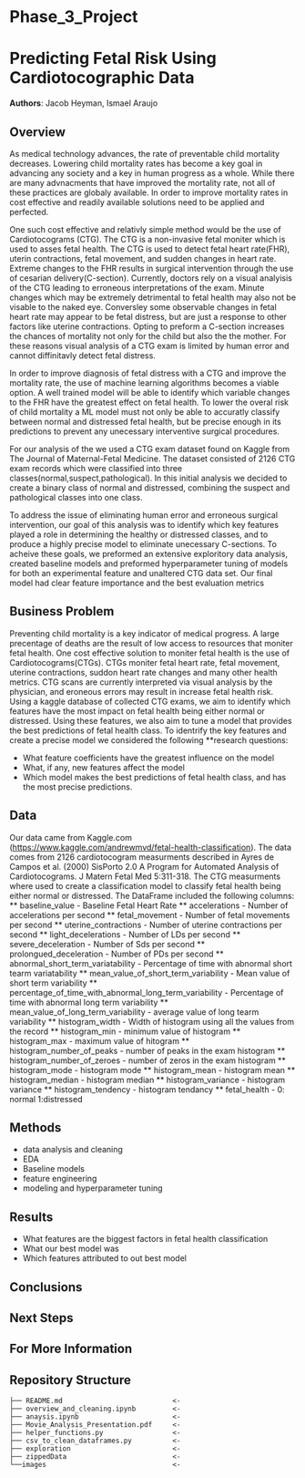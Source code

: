 # Phase_3_Project


# Predicting Fetal Risk Using Cardiotocographic Data

**Authors**: Jacob Heyman, Ismael Araujo

## Overview
As medical technology advances, the rate of preventable child mortality decreases. Lowering child mortality rates has become a key goal in advancing any society and a key in human progress as a whole. While there are many advnacments that have improved the mortality rate, not all of these practices are globaly available. In order to improve mortality rates in cost effective and readily available solutions need to be applied and perfected.

One such cost effective and relativly simple method would be the use of Cardiotocograms (CTG). The CTG is a non-invasive fetal moniter which is used to asses fetal health. The CTG is used to detect fetal heart rate(FHR), uterin contractions, fetal movement, and sudden changes in heart rate. Extreme changes to the FHR results in surgical intervention through the use of cesarian delivery(C-section). Currently, doctors rely on a visual analyisis of the CTG leading to erroneous interpretations of the exam. Minute changes which may be extremely detrimental to fetal health may also not be visable to the naked eye. Conversley some observable changes in fetal heart rate may appear to be fetal distress, but are just a response to other factors like uterine contractions. Opting to preform a C-section increases the chances of mortality not only for the child but also the the mother. For these reasons visual analysis of a CTG exam is limited by human error and cannot diffinitavly detect fetal distress.

In order to improve diagnosis of fetal distress with a CTG and improve the mortality rate, the use of machine learning algorithms becomes a viable option. A well trained model will be able to identify which variable changes to the FHR have the greatest effect on fetal health. To lower the overal risk of child mortality a ML model must not only be able to accuratly classify between normal and distressed fetal health, but be precise enough in its predictions to prevent any unecessary interventive surgical procedures.

For our analysis of the we used a CTG exam dataset found on Kaggle from The Journal of Maternal-Fetal Medicine. The dataset consisted of 2126 CTG exam records which were classified into three classes(normal,suspect,pathological). In this initial analysis we decided to create a binary class of normal and distressed, combining the suspect and pathological classes into one class.

To address the issue of eliminating human error and erroneous surgical intervention, our goal of this analysis was to identify which key features played a role in determining the healthy or distressed classes, and to produce a highly precise model to eliminate unecessary C-sections. To acheive these goals, we preformed an extensive exploritory data analysis, created baseline models and preformed hyperparameter tuning of models for both an experimental feature and unaltered CTG data set. Our final model had clear feature importance and the best evaluation metrics



## Business Problem
Preventing child mortality is a key indicator of medical progress.  A large precentage of deaths are the result of low access to resources that moniter fetal health.  One cost effective solution to moniter fetal health is the use of Cardiotocograms(CTGs). CTGs moniter fetal heart rate, fetal movement, uterine contractions, suddon heart rate changes and many other health metrics.  CTG scans are currently interpreted via visual analysis by the physician, and eroneous errors may result in increase fetal health risk.  Using a kaggle database of collected CTG exams, we aim to identify which features have the most impact on fetal health being either normal or distressed.  Using these features, we also aim to tune a model that provides the best predictions of fetal health class.  To identrify the key features and create a precise model we considered the following **research questions: 
- What feature coefficients have the greatest influence on the model
- What, if any, new features affect the model
- Which model makes the best predictions of fetal health class, and has the most precise predictions. 


## Data
Our data came from Kaggle.com (https://www.kaggle.com/andrewmvd/fetal-health-classification).  The data comes from 2126 cardiotocogram measurments described in Ayres de Campos et al. (2000) SisPorto 2.0 A Program for Automated Analysis of Cardiotocograms. J Matern Fetal Med 5:311-318.  The CTG measurments where used to create a classification model to classify fetal health being either normal or distressed.  The DataFrame included the following columns:
** baseline_value - Baseline Fetal Heart Rate
** accelerations - Number of accelerations per second
** fetal_movement - Number of fetal movements per second
** uterine_contractions - Number of uterine contractions per second
** light_decelerations - Number of LDs per second
** severe_deceleration - Number of Sds per second
** prolongued_deceleration - Number of PDs per second
** abnormal_short_term_variatability - Percentage of time with abnormal short tearm variatability
** mean_value_of_short_term_variability - Mean value of short term variability
** percentage_of_time_with_abnormal_long_term_variability - Percentage of time with abnormal long term variability
** mean_value_of_long_term_variability - average value of long tearm variability
** histogram_width - Width of histogram using all the values from the record
** histogram_min - minimum value of histogram
** histogram_max - maximum value of hitogram
** histogram_number_of_peaks - number of peaks in the exam histogram
** histogram_number_of_zeroes - number of zeros in the exam histogram
** histogram_mode - histogram mode
** histogram_mean - histogram mean
** histogram_median - histogram median
** histogram_variance - histogram variance
** histogram_tendency - histogram tendancy
** fetal_health - 0: normal 1:distressed




## Methods
- data analysis and cleaning
- EDA
- Baseline models
- feature engineering
- modeling and hyperparameter tuning




## Results
- What features are the biggest factors in fetal health classification
- What our best model was
- Which features attributed to out best model



## Conclusions



## Next Steps

 

## For More Information





## Repository Structure

```
├── README.md                           <- 
├── overview_and_cleaning.ipynb         <- 
├── anaysis.ipynb                       <- 
├── Movie_Analysis_Presentation.pdf     <- 
├── helper_functions.py                 <- 
├── csv_to_clean_dataframes.py          <- 
├── exploration                         <- 
├── zippedData                          <- 
└──images                               <-  
```